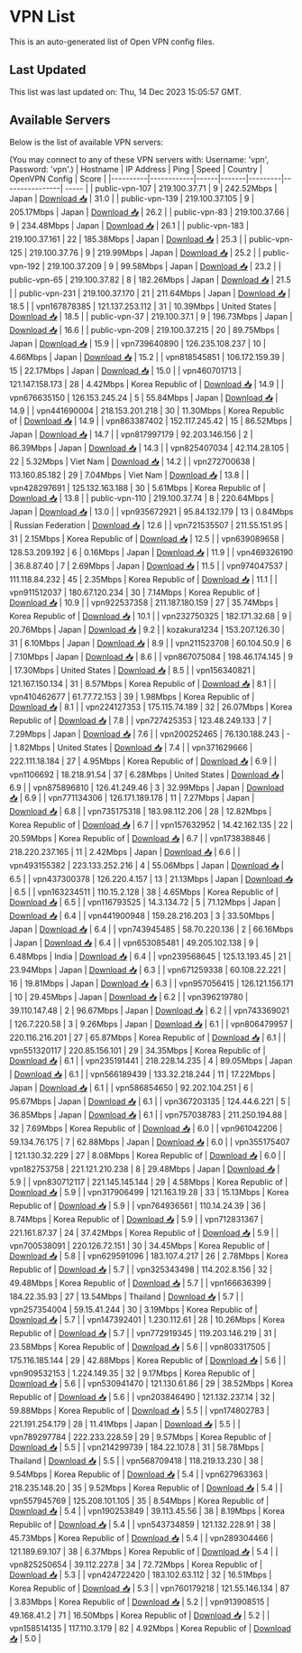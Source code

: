 # VPN List

This is an auto-generated list of Open VPN config files.

## Last Updated

This list was last updated on: Thu, 14 Dec 2023 15:05:57 GMT.

## Available Servers

Below is the list of available VPN servers:

(You may connect to any of these VPN servers with: Username: 'vpn', Password: 'vpn'.)
| Hostname | IP Address | Ping | Speed | Country | OpenVPN Config | Score |
|----------|------------|------|-------|---------|----------------| ----- |
| public-vpn-107 | 219.100.37.71 | 9 | 242.52Mbps | Japan | [Download 📥](./configs/server_0_JP.ovpn) | 31.0 |
| public-vpn-139 | 219.100.37.105 | 9 | 205.17Mbps | Japan | [Download 📥](./configs/server_1_JP.ovpn) | 26.2 |
| public-vpn-83 | 219.100.37.66 | 9 | 234.48Mbps | Japan | [Download 📥](./configs/server_2_JP.ovpn) | 26.1 |
| public-vpn-183 | 219.100.37.161 | 22 | 185.38Mbps | Japan | [Download 📥](./configs/server_3_JP.ovpn) | 25.3 |
| public-vpn-125 | 219.100.37.76 | 9 | 219.99Mbps | Japan | [Download 📥](./configs/server_4_JP.ovpn) | 25.2 |
| public-vpn-192 | 219.100.37.209 | 9 | 99.58Mbps | Japan | [Download 📥](./configs/server_5_JP.ovpn) | 23.2 |
| public-vpn-65 | 219.100.37.82 | 8 | 182.26Mbps | Japan | [Download 📥](./configs/server_6_JP.ovpn) | 21.5 |
| public-vpn-231 | 219.100.37.170 | 21 | 211.64Mbps | Japan | [Download 📥](./configs/server_7_JP.ovpn) | 18.5 |
| vpn167878385 | 121.137.253.112 | 31 | 10.39Mbps | United States | [Download 📥](./configs/server_8_US.ovpn) | 18.5 |
| public-vpn-37 | 219.100.37.1 | 9 | 196.73Mbps | Japan | [Download 📥](./configs/server_9_JP.ovpn) | 16.6 |
| public-vpn-209 | 219.100.37.215 | 20 | 89.75Mbps | Japan | [Download 📥](./configs/server_10_JP.ovpn) | 15.9 |
| vpn739640890 | 126.235.108.237 | 10 | 4.66Mbps | Japan | [Download 📥](./configs/server_11_JP.ovpn) | 15.2 |
| vpn818545851 | 106.172.159.39 | 15 | 22.17Mbps | Japan | [Download 📥](./configs/server_12_JP.ovpn) | 15.0 |
| vpn460701713 | 121.147.158.173 | 28 | 4.42Mbps | Korea Republic of | [Download 📥](./configs/server_13_KR.ovpn) | 14.9 |
| vpn676635150 | 126.153.245.24 | 5 | 55.84Mbps | Japan | [Download 📥](./configs/server_14_JP.ovpn) | 14.9 |
| vpn441690004 | 218.153.201.218 | 30 | 11.30Mbps | Korea Republic of | [Download 📥](./configs/server_15_KR.ovpn) | 14.9 |
| vpn863387402 | 152.117.245.42 | 15 | 86.52Mbps | Japan | [Download 📥](./configs/server_16_JP.ovpn) | 14.7 |
| vpn817997179 | 92.203.146.156 | 2 | 86.39Mbps | Japan | [Download 📥](./configs/server_17_JP.ovpn) | 14.3 |
| vpn825407034 | 42.114.28.105 | 22 | 5.32Mbps | Viet Nam | [Download 📥](./configs/server_18_VN.ovpn) | 14.2 |
| vpn272700638 | 113.160.85.182 | 29 | 7.04Mbps | Viet Nam | [Download 📥](./configs/server_19_VN.ovpn) | 13.8 |
| vpn428297691 | 125.132.163.188 | 30 | 5.61Mbps | Korea Republic of | [Download 📥](./configs/server_20_KR.ovpn) | 13.8 |
| public-vpn-110 | 219.100.37.74 | 8 | 220.64Mbps | Japan | [Download 📥](./configs/server_21_JP.ovpn) | 13.0 |
| vpn935672921 | 95.84.132.179 | 13 | 0.84Mbps | Russian Federation | [Download 📥](./configs/server_22_RU.ovpn) | 12.6 |
| vpn721535507 | 211.55.151.95 | 31 | 2.15Mbps | Korea Republic of | [Download 📥](./configs/server_23_KR.ovpn) | 12.5 |
| vpn639089658 | 128.53.209.192 | 6 | 0.16Mbps | Japan | [Download 📥](./configs/server_24_JP.ovpn) | 11.9 |
| vpn469326190 | 36.8.87.40 | 7 | 2.69Mbps | Japan | [Download 📥](./configs/server_25_JP.ovpn) | 11.5 |
| vpn974047537 | 111.118.84.232 | 45 | 2.35Mbps | Korea Republic of | [Download 📥](./configs/server_26_KR.ovpn) | 11.1 |
| vpn911512037 | 180.67.120.234 | 30 | 7.14Mbps | Korea Republic of | [Download 📥](./configs/server_27_KR.ovpn) | 10.9 |
| vpn922537358 | 211.187.180.159 | 27 | 35.74Mbps | Korea Republic of | [Download 📥](./configs/server_28_KR.ovpn) | 10.1 |
| vpn232750325 | 182.171.32.68 | 9 | 20.76Mbps | Japan | [Download 📥](./configs/server_29_JP.ovpn) | 9.2 |
| kozakura1234 | 153.207.126.30 | 31 | 6.10Mbps | Japan | [Download 📥](./configs/server_30_JP.ovpn) | 8.9 |
| vpn211523708 | 60.104.50.9 | 6 | 7.10Mbps | Japan | [Download 📥](./configs/server_31_JP.ovpn) | 8.6 |
| vpn867075084 | 198.46.174.145 | 9 | 17.30Mbps | United States | [Download 📥](./configs/server_32_US.ovpn) | 8.5 |
| vpn156340821 | 121.167.150.134 | 31 | 8.57Mbps | Korea Republic of | [Download 📥](./configs/server_33_KR.ovpn) | 8.1 |
| vpn410462677 | 61.77.72.153 | 39 | 1.98Mbps | Korea Republic of | [Download 📥](./configs/server_34_KR.ovpn) | 8.1 |
| vpn224127353 | 175.115.74.189 | 32 | 26.07Mbps | Korea Republic of | [Download 📥](./configs/server_35_KR.ovpn) | 7.8 |
| vpn727425353 | 123.48.249.133 | 7 | 7.29Mbps | Japan | [Download 📥](./configs/server_36_JP.ovpn) | 7.6 |
| vpn200252465 | 76.130.188.243 | - | 1.82Mbps | United States | [Download 📥](./configs/server_37_US.ovpn) | 7.4 |
| vpn371629666 | 222.111.18.184 | 27 | 4.95Mbps | Korea Republic of | [Download 📥](./configs/server_38_KR.ovpn) | 6.9 |
| vpn1106692 | 18.218.91.54 | 37 | 6.28Mbps | United States | [Download 📥](./configs/server_39_US.ovpn) | 6.9 |
| vpn875896810 | 126.41.249.46 | 3 | 32.99Mbps | Japan | [Download 📥](./configs/server_40_JP.ovpn) | 6.9 |
| vpn771134306 | 126.171.189.178 | 11 | 7.27Mbps | Japan | [Download 📥](./configs/server_41_JP.ovpn) | 6.8 |
| vpn735175318 | 183.98.112.206 | 28 | 12.82Mbps | Korea Republic of | [Download 📥](./configs/server_42_KR.ovpn) | 6.7 |
| vpn157632952 | 14.42.162.135 | 22 | 20.59Mbps | Korea Republic of | [Download 📥](./configs/server_43_KR.ovpn) | 6.7 |
| vpn173838846 | 218.220.237.165 | 11 | 2.42Mbps | Japan | [Download 📥](./configs/server_44_JP.ovpn) | 6.6 |
| vpn493155382 | 223.133.252.216 | 4 | 55.06Mbps | Japan | [Download 📥](./configs/server_45_JP.ovpn) | 6.5 |
| vpn437300378 | 126.220.4.157 | 13 | 21.13Mbps | Japan | [Download 📥](./configs/server_46_JP.ovpn) | 6.5 |
| vpn163234511 | 110.15.2.128 | 38 | 4.65Mbps | Korea Republic of | [Download 📥](./configs/server_47_KR.ovpn) | 6.5 |
| vpn116793525 | 14.3.134.72 | 5 | 71.12Mbps | Japan | [Download 📥](./configs/server_48_JP.ovpn) | 6.4 |
| vpn441900948 | 159.28.216.203 | 3 | 33.50Mbps | Japan | [Download 📥](./configs/server_49_JP.ovpn) | 6.4 |
| vpn743945485 | 58.70.220.136 | 2 | 66.16Mbps | Japan | [Download 📥](./configs/server_50_JP.ovpn) | 6.4 |
| vpn653085481 | 49.205.102.138 | 9 | 6.48Mbps | India | [Download 📥](./configs/server_51_IN.ovpn) | 6.4 |
| vpn239568645 | 125.13.193.45 | 21 | 23.94Mbps | Japan | [Download 📥](./configs/server_52_JP.ovpn) | 6.3 |
| vpn671259338 | 60.108.22.221 | 16 | 19.81Mbps | Japan | [Download 📥](./configs/server_53_JP.ovpn) | 6.3 |
| vpn957056415 | 126.121.156.171 | 10 | 29.45Mbps | Japan | [Download 📥](./configs/server_54_JP.ovpn) | 6.2 |
| vpn396219780 | 39.110.147.48 | 2 | 96.67Mbps | Japan | [Download 📥](./configs/server_55_JP.ovpn) | 6.2 |
| vpn743369021 | 126.7.220.58 | 3 | 9.26Mbps | Japan | [Download 📥](./configs/server_56_JP.ovpn) | 6.1 |
| vpn806479957 | 220.116.216.201 | 27 | 65.87Mbps | Korea Republic of | [Download 📥](./configs/server_57_KR.ovpn) | 6.1 |
| vpn551320117 | 220.85.156.101 | 29 | 34.35Mbps | Korea Republic of | [Download 📥](./configs/server_58_KR.ovpn) | 6.1 |
| vpn235191441 | 218.228.14.235 | 4 | 89.05Mbps | Japan | [Download 📥](./configs/server_59_JP.ovpn) | 6.1 |
| vpn566189439 | 133.32.218.244 | 11 | 17.22Mbps | Japan | [Download 📥](./configs/server_60_JP.ovpn) | 6.1 |
| vpn586854650 | 92.202.104.251 | 6 | 95.67Mbps | Japan | [Download 📥](./configs/server_61_JP.ovpn) | 6.1 |
| vpn367203135 | 124.44.6.221 | 5 | 36.85Mbps | Japan | [Download 📥](./configs/server_62_JP.ovpn) | 6.1 |
| vpn757038783 | 211.250.194.88 | 32 | 7.69Mbps | Korea Republic of | [Download 📥](./configs/server_63_KR.ovpn) | 6.0 |
| vpn961042206 | 59.134.76.175 | 7 | 62.88Mbps | Japan | [Download 📥](./configs/server_64_JP.ovpn) | 6.0 |
| vpn355175407 | 121.130.32.229 | 27 | 8.08Mbps | Korea Republic of | [Download 📥](./configs/server_65_KR.ovpn) | 6.0 |
| vpn182753758 | 221.121.210.238 | 8 | 29.48Mbps | Japan | [Download 📥](./configs/server_66_JP.ovpn) | 5.9 |
| vpn830712117 | 221.145.145.144 | 29 | 4.58Mbps | Korea Republic of | [Download 📥](./configs/server_67_KR.ovpn) | 5.9 |
| vpn317906499 | 121.163.19.28 | 33 | 15.13Mbps | Korea Republic of | [Download 📥](./configs/server_68_KR.ovpn) | 5.9 |
| vpn764936561 | 110.14.24.39 | 36 | 8.74Mbps | Korea Republic of | [Download 📥](./configs/server_69_KR.ovpn) | 5.9 |
| vpn712831367 | 221.161.87.37 | 24 | 37.42Mbps | Korea Republic of | [Download 📥](./configs/server_70_KR.ovpn) | 5.9 |
| vpn700538091 | 220.126.72.151 | 30 | 34.45Mbps | Korea Republic of | [Download 📥](./configs/server_71_KR.ovpn) | 5.8 |
| vpn629591096 | 183.107.4.217 | 26 | 2.78Mbps | Korea Republic of | [Download 📥](./configs/server_72_KR.ovpn) | 5.7 |
| vpn325343498 | 114.202.8.156 | 32 | 49.48Mbps | Korea Republic of | [Download 📥](./configs/server_73_KR.ovpn) | 5.7 |
| vpn166636399 | 184.22.35.93 | 27 | 13.54Mbps | Thailand | [Download 📥](./configs/server_74_TH.ovpn) | 5.7 |
| vpn257354004 | 59.15.41.244 | 30 | 3.19Mbps | Korea Republic of | [Download 📥](./configs/server_75_KR.ovpn) | 5.7 |
| vpn147392401 | 1.230.112.61 | 28 | 10.26Mbps | Korea Republic of | [Download 📥](./configs/server_76_KR.ovpn) | 5.7 |
| vpn772919345 | 119.203.146.219 | 31 | 23.58Mbps | Korea Republic of | [Download 📥](./configs/server_77_KR.ovpn) | 5.6 |
| vpn803317505 | 175.116.185.144 | 29 | 42.88Mbps | Korea Republic of | [Download 📥](./configs/server_78_KR.ovpn) | 5.6 |
| vpn909532153 | 1.224.149.35 | 32 | 9.17Mbps | Korea Republic of | [Download 📥](./configs/server_79_KR.ovpn) | 5.6 |
| vpn530941470 | 121.130.61.86 | 29 | 38.52Mbps | Korea Republic of | [Download 📥](./configs/server_80_KR.ovpn) | 5.6 |
| vpn203846490 | 121.132.237.14 | 32 | 59.88Mbps | Korea Republic of | [Download 📥](./configs/server_81_KR.ovpn) | 5.5 |
| vpn174802783 | 221.191.254.179 | 28 | 11.41Mbps | Japan | [Download 📥](./configs/server_82_JP.ovpn) | 5.5 |
| vpn789297784 | 222.233.228.59 | 29 | 9.57Mbps | Korea Republic of | [Download 📥](./configs/server_83_KR.ovpn) | 5.5 |
| vpn214299739 | 184.22.107.8 | 31 | 58.78Mbps | Thailand | [Download 📥](./configs/server_84_TH.ovpn) | 5.5 |
| vpn568709418 | 118.219.13.230 | 38 | 9.54Mbps | Korea Republic of | [Download 📥](./configs/server_85_KR.ovpn) | 5.4 |
| vpn627963363 | 218.235.148.20 | 35 | 9.52Mbps | Korea Republic of | [Download 📥](./configs/server_86_KR.ovpn) | 5.4 |
| vpn557945769 | 125.208.101.105 | 35 | 8.54Mbps | Korea Republic of | [Download 📥](./configs/server_87_KR.ovpn) | 5.4 |
| vpn190253849 | 39.113.45.56 | 38 | 8.19Mbps | Korea Republic of | [Download 📥](./configs/server_88_KR.ovpn) | 5.4 |
| vpn543734859 | 121.132.228.91 | 38 | 45.73Mbps | Korea Republic of | [Download 📥](./configs/server_89_KR.ovpn) | 5.4 |
| vpn289304466 | 121.189.69.107 | 38 | 6.37Mbps | Korea Republic of | [Download 📥](./configs/server_90_KR.ovpn) | 5.4 |
| vpn825250654 | 39.112.227.8 | 34 | 72.72Mbps | Korea Republic of | [Download 📥](./configs/server_91_KR.ovpn) | 5.3 |
| vpn424722420 | 183.102.63.112 | 32 | 16.51Mbps | Korea Republic of | [Download 📥](./configs/server_92_KR.ovpn) | 5.3 |
| vpn760179218 | 121.55.146.134 | 87 | 3.83Mbps | Korea Republic of | [Download 📥](./configs/server_93_KR.ovpn) | 5.2 |
| vpn913908515 | 49.168.41.2 | 71 | 16.50Mbps | Korea Republic of | [Download 📥](./configs/server_94_KR.ovpn) | 5.2 |
| vpn158514135 | 117.110.3.179 | 82 | 4.92Mbps | Korea Republic of | [Download 📥](./configs/server_95_KR.ovpn) | 5.0 |
